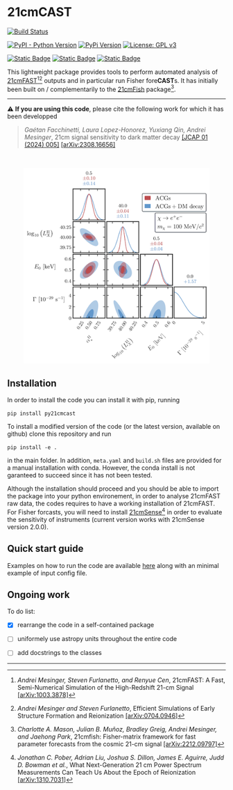 # 21cmCAST

[![Build Status](https://github.com/gaetanfacchinetti/21cmCAST/actions/workflows/python-package.yml/badge.svg?branch=main)](https://github.com/gaetanfacchinetti/21cmCAST/actions/workflows/CI.yml?query=branch%3Amain)

[![PyPI - Python Version](https://img.shields.io/pypi/pyversions/py21cmcast)](https://pypi.org/project/py21cmcast/)
[![PyPi Version](https://img.shields.io/pypi/v/py21cmcast.svg)](https://pypi.python.org/pypi/py21cmcast/)
[![License: GPL v3](https://img.shields.io/badge/license-GPLv3-green.svg)](https://www.gnu.org/licenses/gpl-3.0)

[![Static Badge](https://img.shields.io/badge/physics-cosmology-darkblue)](https://en.wikipedia.org/wiki/Cosmology)
[![Static Badge](https://img.shields.io/badge/physics-21cm-yellow)](https://en.wikipedia.org/wiki/Hydrogen_line)
[![Static Badge](https://img.shields.io/badge/stats-Fisher-green)](https://en.wikipedia.org/wiki/Fisher_information)



This lightweight package provides tools to perform automated analysis of [21cmFAST](https://21cmfast.readthedocs.io/en/latest/)[^1][^2] outputs and in particular run Fisher fore**CAST**s. It has initially been built on / complementarily to the [21cmFish](https://21cmfish.readthedocs.io/en/latest/) package[^3]. 

---
 ⚠️ **If you are using this code**, please cite the following work for which it has been developped
> *Gaétan Facchinetti, Laura Lopez-Honorez, Yuxiang Qin, Andrei Mesinger*, 21cm signal sensitivity to dark matter decay [[JCAP 01 (2024) 005]](https://iopscience.iop.org/article/10.1088/1475-7516/2024/01/005) [[arXiv:2308.16656]](https://arxiv.org/abs/2308.16656)

</br>

<p align="center">
  <img src="illustration.png" width="430" height="450" />
</p>


## Installation

In order to install the code you can install it with pip, running
```
pip install py21cmcast
```
To install a modified version of the code (or the latest version, available on github) clone this repository and run
```
pip install -e .
```
in the main folder. In addition, `meta.yaml` and `build.sh` files are provided for a manual installation with conda. However, the conda install is not garanteed to succeed since it has not been tested.

Although the installation should proceed and you should be able to import the package into your python environement, in order to analyse 21cmFAST raw data, the codes requires to have a working installation of 21cmFAST. For Fisher forcasts, you will need to install [21cmSense](https://21cmsense.readthedocs.io/en/latest/)[^4] in order to evaluate the sensitivity of instruments (current version works with 21cmSense version 2.0.0).


## Quick start guide

Examples on how to run the code are available [here](./examples/) along with an minimal example of input config file.


## Ongoing work

To do list:
- [x] rearrange the code in a self-contained package
- [ ] uniformely use astropy units throughout the entire code
- [ ] add docstrings to the classes


--- 
[^1]: *Andrei Mesinger, Steven Furlanetto, and Renyue Cen*, 21cmFAST: A Fast, Semi-Numerical Simulation of the High-Redshift 21-cm Signal [[arXiv:1003.3878]](https://arxiv.org/abs/1003.3878)

[^2]: *Andrei Mesinger and Steven Furlanetto*, Efficient Simulations of Early Structure Formation and Reionization [[arXiv:0704.0946]](https://arxiv.org/abs/0704.0946)

[^3]: *Charlotte A. Mason, Julian B. Muñoz, Bradley Greig, Andrei Mesinger, and Jaehong Park*, 21cmfish: Fisher-matrix framework for fast parameter forecasts from the cosmic 21-cm signal [[arXiv:2212.09797]](https://arxiv.org/abs/2212.09797)

[^4]: *Jonathan C. Pober, Adrian Liu, Joshua S. Dillon, James E. Aguirre, Judd D. Bowman et al.*, What Next-Generation 21 cm Power Spectrum Measurements Can Teach Us About the Epoch of Reionization [[arXiv:1310.7031]](https://arxiv.org/abs/1310.7031)
